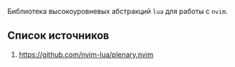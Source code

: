 Библиотека высокоуровневых абстракций `lua` для работы с `nvim`. 

## Список источников

1. https://github.com/nvim-lua/plenary.nvim